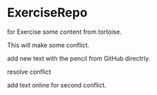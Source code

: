 # ExerciseRepo
for Exercise
some content from tortoise.

This will make some conflict.

add new text with the pencil from GitHub directrly.

resolve conflict


add text online for second conflict.
